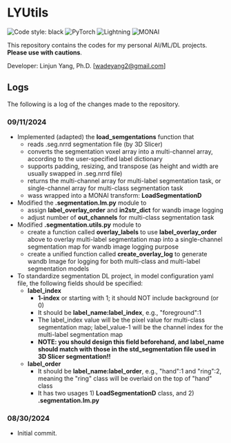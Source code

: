 # LYUtils

![Code style: black](https://img.shields.io/badge/code%20style-black-000000.svg)
![PyTorch](https://img.shields.io/badge/PyTorch-red.svg?logo=pytorch)
![Lightning](https://img.shields.io/badge/PyTorch%20Lightning-brightgreen)
![MONAI](https://img.shields.io/badge/MONAI-blue)

This repository contains the codes for my personal AI/ML/DL projects. **Please use with cautions**.

Developer: Linjun Yang, Ph.D. [wadeyang2@gmail.com]

## Logs

The following is a log of the changes made to the repository.

### 09/11/2024

- Implemented (adapted) the **load_semgentations** function that
    - reads .seg.nrrd segmentation file (by 3D Slicer)
    - converts the segmentation voxel array into a multi-channel array, according to the user-specified label dictionary
    - supports padding, resizing, and transpose (as height and width are usually swapped in .seg.nrrd file)
    - returns the multi-channel array for multi-label segmentation task, or single-channel array for multi-class segmentation task
    - wass wrapped into a MONAI transform: **LoadSegmentationD**
- Modified the **.segmentation.lm.py** module to
    - assign **label_overlay_order** and **in2str_dict** for wandb image logging
    - adjust number of **out_channels** for multi-class segmentation task
- Modified **.segmentation.utils.py** module to
    - create a function called **overlay_labels** to use **label_overlay_order** above to overlay multi-label segmentation map into a single-channel segmentation map for wandb image logging purpose
    - create a unified function called **create_overlay_log** to generate wandb Image for logging for both multi-class and multi-label segmentation models
- To standardize segmentation DL project, in model configuration yaml file, the following fields should be specified:
    - **label_index**
        - **1-index** or starting with 1; it should NOT include background (or 0)
        - It should be **label_name:label_index**, e.g., "foreground":1
        - The label_index value will be the pixel value for multi-class segmentation map; label_value-1 will be the channel index for the multi-label segmentation map
        - **NOTE: you should design this field beforehand, and label_name should match with those in the std_segmentation file used in 3D Slicer segmentation!!**
    - **label_order**
        - It should be **label_name:label_order**, e.g., "hand":1 and "ring":2, meaning the "ring" class will be overlaid on the top of "hand" class
        - It has two usages 1) **LoadSegmentationD** class, and 2) **.segmentation.lm.py**

### 08/30/2024

-  Initial commit.
